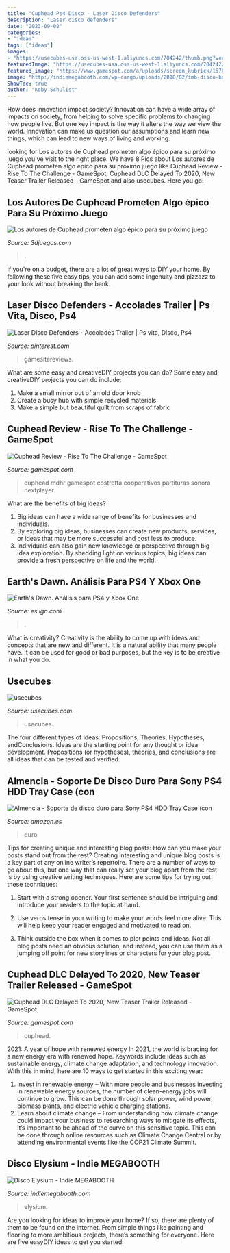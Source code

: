 ```yaml
---
title: "Cuphead Ps4 Disco - Laser Disco Defenders"
description: "Laser disco defenders"
date: "2023-09-08"
categories:
- "ideas"
tags: ["ideas"]
images:
- "https://usecubes-usa.oss-us-west-1.aliyuncs.com/704242/thumb.png?version=24"
featuredImage: "https://usecubes-usa.oss-us-west-1.aliyuncs.com/704242/thumb.png?version=24"
featured_image: "https://www.gamespot.com/a/uploads/screen_kubrick/1578/15789366/3556187-3556122-cuphead-dlc.jpg"
image: "http://indiemegabooth.com/wp-cargo/uploads/2018/02/imb-disco-bookstore-600x600.jpg"
ShowToc: true
author: "Koby Schulist"
---
```



How does innovation impact society?
Innovation can have a wide array of impacts on society, from helping to solve specific problems to changing how people live. But one key impact is the way it alters the way we view the world. Innovation can make us question our assumptions and learn new things, which can lead to new ways of living and working.

	

		
looking for Los autores de Cuphead prometen algo épico para su próximo juego you've visit to the right place. We have 8 Pics about Los autores de Cuphead prometen algo épico para su próximo juego like Cuphead Review - Rise To The Challenge - GameSpot, Cuphead DLC Delayed To 2020, New Teaser Trailer Released - GameSpot and also usecubes. Here you go:
		
    
## Los Autores De Cuphead Prometen Algo épico Para Su Próximo Juego

<img loading=lazy src="https://i11c.3djuegos.com/juegos/10583/cuphead/fotos/maestras/cuphead-4769579.jpg" onerror="this.onerror=null;this.src='https://tse4.mm.bing.net/th?id=OIP.I0zhmFLVXqLXb9SV4Wr0xQHaDL&amp;pid=15.1';" alt="Los autores de Cuphead prometen algo épico para su próximo juego">

_Source: 3djuegos.com_

>. 

	

If you're on a budget, there are a lot of great ways to DIY your home. By following these five easy tips, you can add some ingenuity and pizzazz to your look without breaking the bank.

    
## Laser Disco Defenders - Accolades Trailer | Ps Vita, Disco, Ps4

<img loading=lazy src="https://i.pinimg.com/736x/8e/a3/1c/8ea31cd4b55906694ef4045e750db3e1--laser-disco-vita.jpg" onerror="this.onerror=null;this.src='https://tse3.mm.bing.net/th?id=OIP.n9CR9_ux20galgJ8oQHRoAHaEK&amp;pid=15.1';" alt="Laser Disco Defenders - Accolades Trailer | Ps vita, Disco, Ps4">

_Source: pinterest.com_

>gamesitereviews. 

	

What are some easy and creativeDIY projects you can do?
Some easy and creativeDIY projects you can do include:
1. Make a small mirror out of an old door knob
2. Create a busy hub with simple recycled materials
3. Make a simple but beautiful quilt from scraps of fabric

    
## Cuphead Review - Rise To The Challenge - GameSpot

<img loading=lazy src="https://www.gamespot.com/a/uploads/screen_kubrick/1406/14063904/3295224-4866803250-351c0ad0c068427aa5478124be08c1d2" onerror="this.onerror=null;this.src='https://tse4.mm.bing.net/th?id=OIP.1aLGw3UjOmZt1DaHO6hI8QHaEK&amp;pid=15.1';" alt="Cuphead Review - Rise To The Challenge - GameSpot">

_Source: gamespot.com_

>cuphead mdhr gamespot costretta cooperativos partituras sonora nextplayer. 

	

What are the benefits of big ideas?
1. Big ideas can have a wide range of benefits for businesses and individuals. 
2. By exploring big ideas, businesses can create new products, services, or ideas that may be more successful and cost less to produce. 
3. Individuals can also gain new knowledge or perspective through big idea exploration. By shedding light on various topics, big ideas can provide a fresh perspective on life and the world.

    
## Earth&#039;s Dawn. Análisis Para PS4 Y Xbox One

<img loading=lazy src="https://sm.ign.com/t/ign_es/cover/e/earths-daw/earths-dawn_wgrh.1024.jpg" onerror="this.onerror=null;this.src='https://tse2.mm.bing.net/th?id=OIP.Ph6dpVzXuA9_3hVZef_sJAHaHa&amp;pid=15.1';" alt="Earth&#039;s Dawn. Análisis para PS4 y Xbox One">

_Source: es.ign.com_

>. 

	

What is creativity?
Creativity is the ability to come up with ideas and concepts that are new and different. It is a natural ability that many people have. It can be used for good or bad purposes, but the key is to be creative in what you do.

    
## Usecubes

<img loading=lazy src="https://usecubes-usa.oss-us-west-1.aliyuncs.com/704242/thumb.png?version=24" onerror="this.onerror=null;this.src='https://tse1.mm.bing.net/th?id=OIP.aPKqEMFiqm1-C7ApmmL8jgHaHa&amp;pid=15.1';" alt="usecubes">

_Source: usecubes.com_

>usecubes. 

	

The four different types of ideas: Propositions, Theories, Hypotheses, andConclusions.
Ideas are the starting point for any thought or idea development. Propositions (or hypotheses), theories, and conclusions are all ideas that can be tested and verified.

    
## Almencla - Soporte De Disco Duro Para Sony PS4 HDD Tray Case (con

<img loading=lazy src="https://images-na.ssl-images-amazon.com/images/I/51pIdU8J52L.__AC_SY300_QL70_ML2_.jpg" onerror="this.onerror=null;this.src='https://tse3.mm.bing.net/th?id=OIP.L-25SM_pZWENv6nrbm29OQHaDO&amp;pid=15.1';" alt="Almencla - Soporte de disco duro para Sony PS4 HDD Tray Case (con">

_Source: amazon.es_

>duro. 

	

Tips for creating unique and interesting blog posts: How can you make your posts stand out from the rest?
Creating interesting and unique blog posts is a key part of any online writer’s repertoire. There are a number of ways to go about this, but one way that can really set your blog apart from the rest is by using creative writing techniques. Here are some tips for trying out these techniques:
1. Start with a strong opener. Your first sentence should be intriguing and introduce your readers to the topic at hand.

2. Use verbs tense in your writing to make your words feel more alive. This will help keep your reader engaged and motivated to read on.

3. Think outside the box when it comes to plot points and ideas. Not all blog posts need an obvious solution, and instead, you can use them as a jumping off point for new storylines or characters for your blog post.


    
## Cuphead DLC Delayed To 2020, New Teaser Trailer Released - GameSpot

<img loading=lazy src="https://www.gamespot.com/a/uploads/screen_kubrick/1578/15789366/3556187-3556122-cuphead-dlc.jpg" onerror="this.onerror=null;this.src='https://tse3.mm.bing.net/th?id=OIP.-ipfKQ878J4FsOXJYzQvRQHaEK&amp;pid=15.1';" alt="Cuphead DLC Delayed To 2020, New Teaser Trailer Released - GameSpot">

_Source: gamespot.com_

>cuphead. 

	

2021: A year of hope with renewed energy
In 2021, the world is bracing for a new energy era with renewed hope. Keywords include ideas such as sustainable energy, climate change adaptation, and technology innovation. With this in mind, here are 10 ways to get started in this exciting year:
1. Invest in renewable energy – With more people and businesses investing in renewable energy sources, the number of clean-energy jobs will continue to grow. This can be done through solar power, wind power, biomass plants, and electric vehicle charging stations.
2. Learn about climate change – From understanding how climate change could impact your business to researching ways to mitigate its effects, it’s important to be ahead of the curve on this sensitive topic. This can be done through online resources such as Climate Change Central or by attending environmental events like the COP21 Climate Summit.

    
## Disco Elysium - Indie MEGABOOTH

<img loading=lazy src="http://indiemegabooth.com/wp-cargo/uploads/2018/02/imb-disco-bookstore-600x600.jpg" onerror="this.onerror=null;this.src='https://tse1.mm.bing.net/th?id=OIP._q9gICGQqX8Hr1txg2xEZgHaHa&amp;pid=15.1';" alt="Disco Elysium - Indie MEGABOOTH">

_Source: indiemegabooth.com_

>elysium. 

	

Are you looking for ideas to improve your home? If so, there are plenty of them to be found on the internet. From simple things like painting and flooring to more ambitious projects, there’s something for everyone. Here are five easyDIY ideas to get you started: 

